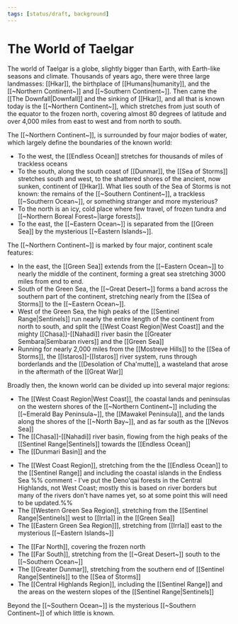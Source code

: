 ```yaml
---
tags: [status/draft, background]
---
```


# The World of Taelgar

The world of Taelgar is a globe, slightly bigger than Earth, with Earth-like seasons and climate. Thousands of years ago, there were three large landmasses: [[Hkar]], the birthplace of [[Humans|humanity]], and the [[~Northern Continent~]] and [[~Southern Continent~]]. Then came the [[The Downfall|Downfall]] and the sinking of [[Hkar]], and all that is known today is the [[~Northern Continent~]], which stretches from just south of the equator to the frozen north, covering almost 80 degrees of latitude and over 4,000 miles from east to west and from north to south. 

The [[~Northern Continent~]], is surrounded by four major bodies of water, which largely define the boundaries of the known world:
* To the west, the [[Endless Ocean]] stretches for thousands of miles of trackless oceans
* To the south, along the south coast of [[Dunmar]], the [[Sea of Storms]] stretches south and west, to the shattered shores of the ancient, now sunken, continent of [[Hkar]]. What lies south of the Sea of Storms is not known: the remains of the [[~Southern Continent~]], a trackless [[~Southern Ocean~]], or something stranger and more mysterious? 
* To the north is an icy, cold place where few travel, of frozen tundra and [[~Northern Boreal Forest~|large forests]]. 
* To the east, the [[~Eastern Ocean~]] is separated from the [[Green Sea]] by the mysterious [[~Eastern Islands~]]. 

The [[~Northern Continent~]] is marked by four major, continent scale features:
* In the east, the [[Green Sea]] extends from the [[~Eastern Ocean~]] to nearly the middle of the continent, forming a great sea stretching 3000 miles from end to end. 
* South of the Green Sea, the [[~Great Desert~]] forms a band across the southern part of the continent, stretching nearly from the [[Sea of Storms]] to the [[~Eastern Ocean~]]. 
* West of the Green Sea, the high peaks of the [[Sentinel Range|Sentinels]] run nearly the entire length of the continent from north to south, and split the [[West Coast Region|West Coast]] and the mighty [[Chasa]]-[[Nahadi]] river basin the [[Greater Sembara|Sembaran rivers]] and the  [[Green Sea]]
* Running for nearly 2,000 miles from the [[Mostreve Hills]] to the [[Sea of Storms]], the [[Istaros]]-[[Istaros]] river system, runs through borderlands and the [[Desolation of Cha'mutte]], a wasteland that arose in the aftermath of the [[Great War]]

Broadly then, the known world can be divided up into several major regions:

* The [[West Coast Region|West Coast]], the coastal lands and peninsulas on the western shores of the [[~Northern Continent~]] including the [[~Emerald Bay Peninsula~]], the [[Mawakel Peninsula]], and the lands along the shores of the [[~North Bay~]], and as far south as the [[Nevos Sea]]
* The [[Chasa]]-[[Nahadi]] river basin, flowing from the high peaks of the [[Sentinel Range|Sentinels]] towards the [[Endless Ocean]]
* The [[Dunmari Basin]] and the 

- The [[West Coast Region]], stretching from the the [[Endless Ocean]] to the [[Sentinel Range]] and including the coastal islands in the Endless Sea
%% comment - I've put the Deno'qai forests in the Central Highlands, not West Coast; mostly this is based on river borders but many of the rivers don't have names yet, so at some point this will need to be updated.%%
- The [[Western Green Sea Region]], stretching from the [[Sentinel Range|Sentinels]] west to [[Irrla]] in the [[Green Sea]]
- The [[Eastern Green Sea Region]]], stretching from [[Irrla]] east to the mysterious [[~Eastern Islands~]]
* The [[Far North]], covering the frozen north 
* The [[Far South]], stretching from the [[~Great Desert~]] south to the [[~Southern Ocean~]]
* The [[Greater Dunmar]], stretching from the southern end of [[Sentinel Range|Sentinels]] to the [[Sea of Storms]]
* The [[Central Highlands Region]], including the [[Sentinel Range]] and the areas on the western slopes of the [[Sentinel Range|Sentinels]] 

Beyond the [[~Southern Ocean~]] is the mysterious [[~Southern Continent~]] of which little is known. 